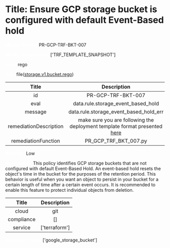 



# Title: Ensure GCP storage bucket is configured with default Event-Based hold


***<font color="white">Master Test Id:</font>*** PR-GCP-TRF-BKT-007

***<font color="white">Master Snapshot Id:</font>*** ['TRF_TEMPLATE_SNAPSHOT']

***<font color="white">type:</font>*** rego

***<font color="white">rule:</font>*** file([storage.v1.bucket.rego])  
  
  
  
  

|Title|Description|
| :---: | :---: |
|id|PR-GCP-TRF-BKT-007|
|eval|data.rule.storage_event_based_hold|
|message|data.rule.storage_event_based_hold_err|
|remediationDescription|make sure you are following the deployment template format presented <a href='https://cloud.google.com/storage/docs/json_api/v1/buckets' target='_blank'>here</a>|
|remediationFunction|PR_GCP_TRF_BKT_007.py|


***<font color="white">Severity:</font>*** Low

***<font color="white">Description:</font>*** This policy identifies GCP storage buckets that are not configured with default Event-Based Hold. An event-based hold resets the object's time in the bucket for the purposes of the retention period. This behavior is useful when you want an object to persist in your bucket for a certain length of time after a certain event occurs. It is recommended to enable this feature to protect individual objects from deletion.  
  
  

|Title|Description|
| :---: | :---: |
|cloud|git|
|compliance|[]|
|service|['terraform']|


***<font color="white">Resource Types:</font>*** ['google_storage_bucket']


[storage.v1.bucket.rego]: https://github.com/prancer-io/prancer-compliance-test/tree/master/google/terraform/storage.v1.bucket.rego
